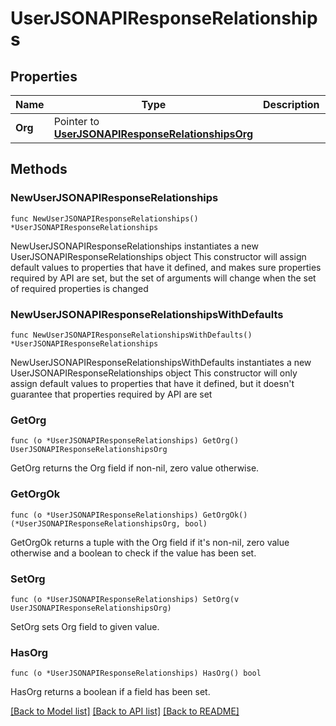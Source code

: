 # UserJSONAPIResponseRelationships

## Properties

Name | Type | Description | Notes
------------ | ------------- | ------------- | -------------
**Org** | Pointer to [**UserJSONAPIResponseRelationshipsOrg**](UserJSONAPIResponse_relationships_org.md) |  | [optional] 

## Methods

### NewUserJSONAPIResponseRelationships

`func NewUserJSONAPIResponseRelationships() *UserJSONAPIResponseRelationships`

NewUserJSONAPIResponseRelationships instantiates a new UserJSONAPIResponseRelationships object
This constructor will assign default values to properties that have it defined,
and makes sure properties required by API are set, but the set of arguments
will change when the set of required properties is changed

### NewUserJSONAPIResponseRelationshipsWithDefaults

`func NewUserJSONAPIResponseRelationshipsWithDefaults() *UserJSONAPIResponseRelationships`

NewUserJSONAPIResponseRelationshipsWithDefaults instantiates a new UserJSONAPIResponseRelationships object
This constructor will only assign default values to properties that have it defined,
but it doesn't guarantee that properties required by API are set

### GetOrg

`func (o *UserJSONAPIResponseRelationships) GetOrg() UserJSONAPIResponseRelationshipsOrg`

GetOrg returns the Org field if non-nil, zero value otherwise.

### GetOrgOk

`func (o *UserJSONAPIResponseRelationships) GetOrgOk() (*UserJSONAPIResponseRelationshipsOrg, bool)`

GetOrgOk returns a tuple with the Org field if it's non-nil, zero value otherwise
and a boolean to check if the value has been set.

### SetOrg

`func (o *UserJSONAPIResponseRelationships) SetOrg(v UserJSONAPIResponseRelationshipsOrg)`

SetOrg sets Org field to given value.

### HasOrg

`func (o *UserJSONAPIResponseRelationships) HasOrg() bool`

HasOrg returns a boolean if a field has been set.


[[Back to Model list]](../README.md#documentation-for-models) [[Back to API list]](../README.md#documentation-for-api-endpoints) [[Back to README]](../README.md)


